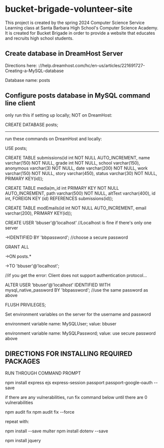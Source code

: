 # bucket-brigade-volunteer-site
This project is created by the spring 2024 Computer Science Service Learning class at Santa Barbara High School's Computer Science Academy. It is created for Bucket Brigade in order to provide a website that educates and recruits high school students.

## Create database in DreamHost Server

Directions here: ://help.dreamhost.com/hc/en-us/articles/221691727-Creating-a-MySQL-database

Database name: posts

## Configure posts database in MySQL command line client

only run this if setting up locally; NOT on DreamHost:

CREATE DATABASE posts;

---------------------------------

run these commands on DreamHost and locally:

USE posts;

CREATE TABLE submissions(id int NOT NULL AUTO_INCREMENT, name varchar(150) NOT NULL, grade int NOT NULL, school varchar(150), anonymous varchar(3) NOT NULL, date varchar(200) NOT NULL, work varchar(150) NOT NULL, story varchar(450), status varchar(30) NOT NULL, PRIMARY KEY(id));


CREATE TABLE media(m_id int PRIMARY KEY NOT NULL AUTO_INCREMENT, path varchar(500) NOT NULL, altText varchar(400), id int, FOREIGN KEY (id) REFERENCES  submissions(id));


CREATE TABLE modEmails(id int NOT NULL AUTO_INCREMENT, email varchar(200), PRIMARY KEY(id));

CREATE USER 'bbuser'@'localhost' //Localhost is fine if there's only one server

->IDENTIFIED BY 'bbpassword'; //choose a secure password

GRANT ALL

->ON posts.*

->TO 'bbuser'@'localhost';

//if you get the error: Client does not support authentication protocol...

ALTER USER 'bbuser'@'localhost' IDENTIFIED WITH mysql_native_password BY 'bbpassword'; //use the same password as above

FLUSH PRIVILEGES;

Set environment variables on the server for the username and password

environment variable name: MySQLUser; value: bbuser

environment variable name: MySQLPassword; value: use secure password above

## DIRECTIONS FOR INSTALLING REQUIRED PACKAGES

RUN THROUGH COMMAND PROMPT

npm install express ejs express-session passport passport-google-oauth --save

if there are any vulnerabilities, run fix command below until there are 0 vulnerabilities

npm audit fix
npm audit fix --force

repeat with:

npm install --save multer
npm install dotenv --save

npm install jquery

